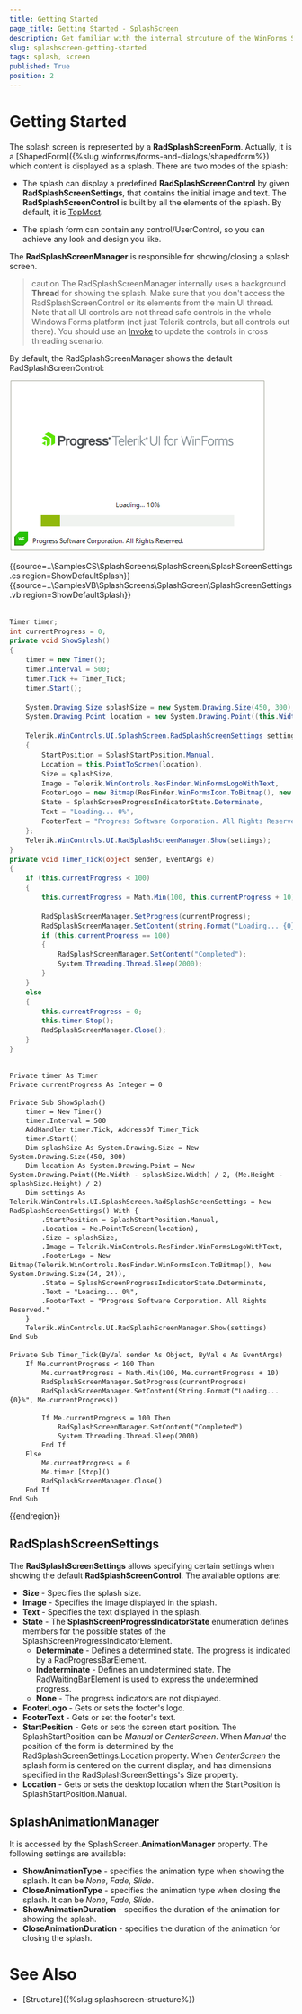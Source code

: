 ```yaml
---
title: Getting Started
page_title: Getting Started - SplashScreen
description: Get familiar with the internal strcuture of the WinForms SplashScreen .
slug: splashscreen-getting-started
tags: splash, screen
published: True
position: 2  
---
```


# Getting Started

The splash screen is represented by a **RadSplashScreenForm**. Actually, it is a [ShapedForm]({%slug winforms/forms-and-dialogs/shapedform%}) which content is displayed as a splash. There are two modes of the splash:

* The splash can display a predefined **RadSplashScreenControl** by given **RadSplashScreenSettings**, that contains the initial image and text. The **RadSplashScreenControl** is built by all the elements of the splash. By default, it is [TopMost](https://docs.microsoft.com/en-us/dotnet/api/system.windows.forms.form.topmost?view=windowsdesktop-6.0).

* The splash form can contain any control/UserControl, so you can achieve any look and design you like.

The **RadSplashScreenManager** is responsible for showing/closing a splash screen. 

>caution The RadSplashScreenManager internally uses a background **Thread** for showing the splash. Make sure that you don't access the RadSplashScreenControl or its elements from the main UI thread. Note that all UI controls are not thread safe controls in the whole Windows Forms platform (not just Telerik controls, but all controls out there). You should use an [Invoke](http://msdn.microsoft.com/en-us/library/zyzhdc6b.aspx) to update the controls in cross threading scenario.

By default, the RadSplashScreenManager shows the default RadSplashScreenControl:

![splashscreen-getting-started 001](images/splashscreen-getting-started001.gif) 

{{source=..\SamplesCS\SplashScreens\SplashScreen\SplashScreenSettings.cs region=ShowDefaultSplash}}
{{source=..\SamplesVB\SplashScreens\SplashScreen\SplashScreenSettings.vb region=ShowDefaultSplash}}

````C#

Timer timer;
int currentProgress = 0;
private void ShowSplash()
{
    timer = new Timer();
    timer.Interval = 500;
    timer.Tick += Timer_Tick;
    timer.Start();

    System.Drawing.Size splashSize = new System.Drawing.Size(450, 300);
    System.Drawing.Point location = new System.Drawing.Point((this.Width - splashSize.Width) / 2, (this.Height - splashSize.Height) / 2);

    Telerik.WinControls.UI.SplashScreen.RadSplashScreenSettings settings = new RadSplashScreenSettings()
    {
        StartPosition = SplashStartPosition.Manual,
        Location = this.PointToScreen(location),
        Size = splashSize,
        Image = Telerik.WinControls.ResFinder.WinFormsLogoWithText,
        FooterLogo = new Bitmap(ResFinder.WinFormsIcon.ToBitmap(), new System.Drawing.Size(24, 24)),
        State = SplashScreenProgressIndicatorState.Determinate,
        Text = "Loading... 0%",
        FooterText = "Progress Software Corporation. All Rights Reserved.",
    };
    Telerik.WinControls.UI.RadSplashScreenManager.Show(settings);
}
private void Timer_Tick(object sender, EventArgs e)
{
    if (this.currentProgress < 100)
    {
        this.currentProgress = Math.Min(100, this.currentProgress + 10);

        RadSplashScreenManager.SetProgress(currentProgress);
        RadSplashScreenManager.SetContent(string.Format("Loading... {0}%", this.currentProgress));
        if (this.currentProgress == 100)
        {
            RadSplashScreenManager.SetContent("Completed");
            System.Threading.Thread.Sleep(2000);
        }
    }
    else
    {
        this.currentProgress = 0;
        this.timer.Stop();
        RadSplashScreenManager.Close();
    }
}

````
````VB.NET

Private timer As Timer
Private currentProgress As Integer = 0

Private Sub ShowSplash()
    timer = New Timer()
    timer.Interval = 500
    AddHandler timer.Tick, AddressOf Timer_Tick
    timer.Start()
    Dim splashSize As System.Drawing.Size = New System.Drawing.Size(450, 300)
    Dim location As System.Drawing.Point = New System.Drawing.Point((Me.Width - splashSize.Width) / 2, (Me.Height - splashSize.Height) / 2)
    Dim settings As Telerik.WinControls.UI.SplashScreen.RadSplashScreenSettings = New RadSplashScreenSettings() With {
        .StartPosition = SplashStartPosition.Manual,
        .Location = Me.PointToScreen(location),
        .Size = splashSize,
        .Image = Telerik.WinControls.ResFinder.WinFormsLogoWithText,
        .FooterLogo = New Bitmap(Telerik.WinControls.ResFinder.WinFormsIcon.ToBitmap(), New System.Drawing.Size(24, 24)),
        .State = SplashScreenProgressIndicatorState.Determinate,
        .Text = "Loading... 0%",
        .FooterText = "Progress Software Corporation. All Rights Reserved."
    }
    Telerik.WinControls.UI.RadSplashScreenManager.Show(settings)
End Sub

Private Sub Timer_Tick(ByVal sender As Object, ByVal e As EventArgs)
    If Me.currentProgress < 100 Then
        Me.currentProgress = Math.Min(100, Me.currentProgress + 10)
        RadSplashScreenManager.SetProgress(currentProgress)
        RadSplashScreenManager.SetContent(String.Format("Loading... {0}%", Me.currentProgress))

        If Me.currentProgress = 100 Then
            RadSplashScreenManager.SetContent("Completed")
            System.Threading.Thread.Sleep(2000)
        End If
    Else
        Me.currentProgress = 0
        Me.timer.[Stop]()
        RadSplashScreenManager.Close()
    End If
End Sub

````

{{endregion}}

## RadSplashScreenSettings

The **RadSplashScreenSettings** allows specifying certain settings when showing the default **RadSplashScreenControl**. The available options are:

* **Size** - Specifies the splash size.
* **Image** - Specifies the image displayed in the splash.
* **Text** - Specifies the text displayed in the splash.
* **State** - The **SplashScreenProgressIndicatorState** enumeration defines members for the possible states of the SplashScreenProgressIndicatorElement.
	* **Determinate** - Defines a determined state. The progress is indicated by a RadProgressBarElement.
	* **Indeterminate** - Defines an undetermined state. The RadWaitingBarElement is used to express the undetermined progress.
	* **None** - The progress indicators are not displayed.
* **FooterLogo** - Gets or sets the footer's logo.
* **FooterText** - Gets or set the footer's text.
* **StartPosition** - Gets or sets the screen start position. The SplashStartPosition can be *Manual* or *CenterScreen*. When *Manual* the position of the form is determined by the RadSplashScreenSettings.Location property. When *CenterScreen* the splash form is centered on the current display, and has dimensions specified in the RadSplashScreenSettings's Size property.
* **Location** - Gets or sets the desktop location when the StartPosition is SplashStartPosition.Manual.

## SplashAnimationManager

It is accessed by the SplashScreen.**AnimationManager** property. The following settings are available:

* **ShowAnimationType** - specifies the animation type when showing the splash. It can be *None*, *Fade*, *Slide*.
* **CloseAnimationType** - specifies the animation type when closing the splash. It can be *None*, *Fade*, *Slide*.
* **ShowAnimationDuration** - specifies the duration of the animation for showing the splash.
* **CloseAnimationDuration** - specifies the duration of the animation for closing the splash.

# See Also

* [Structure]({%slug splashscreen-structure%}) 
 
        
